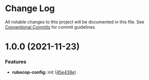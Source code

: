 # Change Log

All notable changes to this project will be documented in this file.
See [Conventional Commits](https://conventionalcommits.org) for commit guidelines.

# 1.0.0 (2021-11-23)


### Features

* **rubocop-config:** init ([45e438e](https://github.com/nextrequest/configs/commit/45e438ed2e65c820945eab9ea9159fdc7cc53339))

